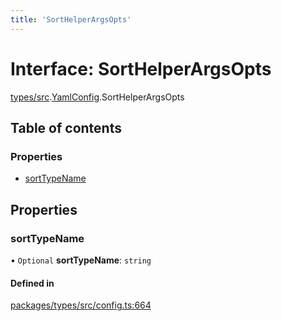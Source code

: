 ```yaml
---
title: 'SortHelperArgsOpts'
---
```


# Interface: SortHelperArgsOpts

[types/src](../modules/types_src).[YamlConfig](../modules/types_src.YamlConfig).SortHelperArgsOpts

## Table of contents

### Properties

- [sortTypeName](types_src.YamlConfig.SortHelperArgsOpts#sorttypename)

## Properties

### sortTypeName

• `Optional` **sortTypeName**: `string`

#### Defined in

[packages/types/src/config.ts:664](https://github.com/Urigo/graphql-mesh/blob/master/packages/types/src/config.ts#L664)
